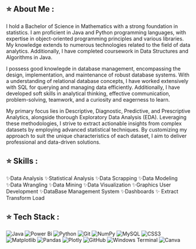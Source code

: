 <!-- <div align="center">
<img src="https://github.com/ashwinx09/ashwinx09/assets/171764710/cc43c5dd-1e5a-489b-ae2e-00177680ce4e" alt="Blue Modern Gradient Technology LinkedIn Banner" width="900" height="160"></div> -->

<h2> ⭐️ About Me : </h2>
<p> I hold a Bachelor of Science in Mathematics with a strong foundation in statistics. I am proficient in Java and Python programming languages, with expertise in object-oriented programming principles and various libraries. My knowledge extends to numerous technologies related to the field of data analytics. Additionally, I have completed coursework in Data Structures and Algorithms in Java. 

I possess good knowlegde in database management, encompassing the design, implementation, and maintenance of robust database systems. With a understanding of relational database concepts, I have worked extensively with SQL for querying and managing data efficiently. Additionally, I have developed soft skills in analytical thinking, effective communication, problem-solving, teamwork, and a curiosity and eagerness to learn. 

My primary focus lies in Descriptive, Diagnostic, Predictive, and Prescriptive Analytics, alongside thorough Exploratory Data Analysis (EDA). Leveraging these methodologies, I strive to extract actionable insights from complex datasets by employing advanced statistical techniques. By customizing my approach to suit the unique characteristics of each dataset, I aim to deliver professional and data-driven solutions. </p>

 <h2> ⭐️ Skills : </h2>
✨Data Analysis ✨Statistical Analysis  ✨Data Scrapping ✨Data Modeling ✨Data Wrangling ✨Data Mining ✨Data Visualization  ✨Graphics User Development  ✨DataBase Management System  ✨Dashboards ✨ Extract Transform Load

<h2>⭐️ Tech Stack :</h2>

![Java](https://img.shields.io/badge/java-%23ED8B00.svg?style=plastic&logo=openjdk&logoColor=white)
![Power Bi](https://img.shields.io/badge/power_bi-F2C811?style=plastic&logo=powerbi&logoColor=black) 
![Python](https://img.shields.io/badge/python-3670A0?style=plastic&logo=python&logoColor=ffdd54) 
![Git](https://img.shields.io/badge/git-%23F05033.svg?style=plastic&logo=git&logoColor=white) 
![NumPy](https://img.shields.io/badge/numpy-%23013243.svg?style=plastic&logo=numpy&logoColor=white) 
![MySQL](https://img.shields.io/badge/mysql-4479A1.svg?style=plastic&logo=mysql&logoColor=white)
![CSS3](https://img.shields.io/badge/css3-%231572B6.svg?style=plastic&logo=css3&logoColor=white) 
![Matplotlib](https://img.shields.io/badge/Matplotlib-%23ffffff.svg?style=plastic&logo=Matplotlib&logoColor=black) 
![Pandas](https://img.shields.io/badge/pandas-%23150458.svg?style=plastic&logo=pandas&logoColor=white) 
![Plotly](https://img.shields.io/badge/Plotly-%233F4F75.svg?style=plastic&logo=plotly&logoColor=white) 
![GitHub](https://img.shields.io/badge/github-%23121011.svg?style=plastic&logo=github&logoColor=white)
![Windows Terminal](https://img.shields.io/badge/Windows%20Terminal-%234D4D4D.svg?style=plastic&logo=windows-terminal&logoColor=white)
![Canva](https://img.shields.io/badge/Canva-%2300C4CC.svg?style=plastic&logo=Canva&logoColor=white)
